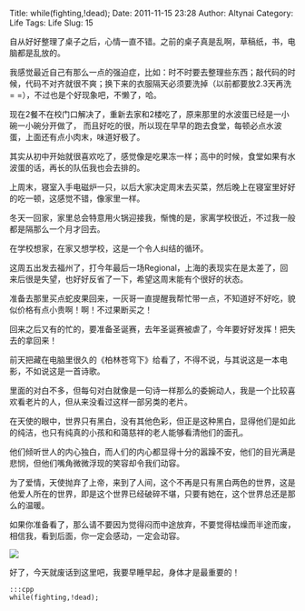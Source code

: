Title: while(fighting,!dead);
Date: 2011-11-15 23:28
Author: Altynai
Category: Life
Tags: Life
Slug: 15

自从好好整理了桌子之后，心情一直不错。之前的桌子真是乱啊，草稿纸，书，电脑都是乱放的。

我感觉最近自己有那么一点的强迫症，比如：时不时要去整理些东西；敲代码的时候，代码不对齐就很不爽；换下来的衣服隔天必须要洗掉（以前都要放2.3天再洗
= =），不过也是个好现象吧，不懒了，哈。

现在2餐不在校门口解决了，重新去家和2楼吃了，原来那里的水波蛋已经是一小碗一小碗分开做了，
而且好吃的很，所以现在早早的跑去食堂，每顿必点水波蛋，上面还有点小肉末，味道好极了。

其实从初中开始就很喜欢吃了，感觉像是吃果冻一样；高中的时候，食堂如果有水波蛋的话，再长的队伍我也会去排的。

上周末，寝室入手电磁炉一只，以后大家决定周末去买菜，然后晚上在寝室里好好的吃一顿，这感觉不错，像家里一样。

冬天一回家，家里总会特意用火锅迎接我，惭愧的是，家离学校很近，不过我一般都是隔那么一个月才回去。

在学校想家，在家又想学校，这是一个令人纠结的循环。

这周五出发去福州了，打今年最后一场Regional，上海的表现实在是太差了，回来后很是失望，也好好反省了一下，希望这周末能有个很好的状态。

准备去那里买点蛇皮果回来，一灰哥一直提醒我帮忙带一点，不知道好不好吃，貌似价格有点小贵啊！啊！不过果断买之！

回来之后又有的忙的，要准备圣诞赛，去年圣诞赛被虐了，今年要好好发挥！把失去的拿回来！

前天把藏在电脑里很久的《柏林苍穹下》给看了，不得不说，与其说这是一本电影，不如说这是一首诗歌。

里面的对白不多，但每句对白就像是一句诗一样那么的委婉动人，我是一个比较喜欢看老片的人，但从来没看过这样一部另类的老片。

在天使的眼中，世界只有黑白，没有其他色彩，但正是这种黑白，显得他们是如此的纯洁，也只有纯真的小孩和和蔼慈祥的老人能够看清他们的面孔。

他们倾听世人的内心独白，而人们的内心都显得十分的嚣躁不安，他们的目光满是悲悯，但他们嘴角微微浮现的笑容却令我们动容。

为了爱情，天使抛弃了上帝，来到了人间，这个不再是只有黑白两色的世界，这是他爱人所在的世界，即是这个世界已经破碎不堪，只要有她在，这个世界总还是那么的温暖。

如果你准备看了，那么请不要因为觉得闷而中途放弃，不要觉得枯燥而半途而废，相信我，看到后面，你一定会感动，一定会动容。

![][柏林苍穹下]

好了，今天就废话到这里吧，我要早睡早起，身体才是最重要的！

    :::cpp
    while(fighting,!dead);

  [柏林苍穹下]: http://farm7.static.flickr.com/6039/6347764122_c741b67f6a_b.jpg

